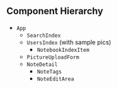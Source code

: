 ## Component Hierarchy

* `App`
  * `SearchIndex`
  * `UsersIndex` (with sample pics)
    * `NotebookIndexItem`
  * `PictureUploadForm`
  * `NoteDetail`
    * `NoteTags`
    * `NoteEditArea`
